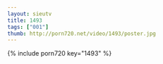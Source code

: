 ```yaml
--- 
layout: sieutv
title: 1493
tags: ["001"]
thumb: http://porn720.net/video/1493/poster.jpg
---
```

{% include porn720 key="1493" %} 
